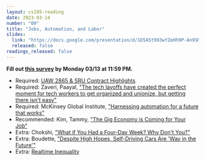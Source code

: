 ```yaml
---
layout: cs195-reading
date: 2023-03-14
number: "09"
title: "Jobs, Automation, and Labor"
slides:
  link: "https://docs.google.com/presentation/d/1D5A5t993wYZeHh9P-An9SMP-yC5ziA6fs30rOgVz5t0/edit?usp=sharing"
  released: false
readings_released: false
---
```


**Fill out [this survey][l09_form] by Monday 03/13 at 11:59 PM.**

* Required: [UAW 2865 & SRU Contract Highlights](https://www.fairucnow.org/uaw2865-sru-contracts/)
* Required: Zaveri, Paayal, ["The tech layoffs have created the perfect moment for tech workers to get organized and unionize, but getting there isn't easy"](https://www.businessinsider.com/tech-layoffs-allow-workers-learn-how-to-unionize-2023-3)
* Required: McKinsey Global Institute, ["Harnessing automation for a future that works"](https://www.mckinsey.com/featured-insights/digital-disruption/harnessing-automation-for-a-future-that-works)
* Recommended: Kim, Tammy, ["The Gig Economy is Coming for Your Job"](https://www.nytimes.com/2020/01/10/opinion/sunday/gig-economy-unemployment-automation.html)
* Extra: Chokshi, ["What if You Had a Four-Day Week? Why Don't You?"](https://www.nytimes.com/2019/11/08/business/four-day-work-week.html)
* Extra: Boudette, ["Despite High Hopes, Self-Driving Cars Are 'Way in the Future'"](https://www.nytimes.com/2019/07/17/business/self-driving-autonomous-cars.html)
* Extra: [Realtime Inequality](https://realtimeinequality.org/)

[l09_form]: https://docs.google.com/forms/d/e/1FAIpQLSdzV4kj4OCD5UN4P-8CYr7Pcjj3MOahZzV4p7rLQGZ37ejQsQ/viewform
